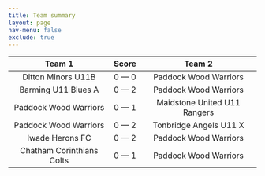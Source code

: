 ```yaml
---
title: Team summary
layout: page
nav-menu: false
exclude: true
---
```




|          Team 1           |    Score    |            Team 2            |
|:-------------------------:|:-----------:|:----------------------------:|
|    Ditton Minors U11B     | 0 &mdash; 0 |    Paddock Wood Warriors     |
|    Barming U11 Blues A    | 0 &mdash; 2 |    Paddock Wood Warriors     |
|   Paddock Wood Warriors   | 0 &mdash; 1 | Maidstone United U11 Rangers |
|   Paddock Wood Warriors   | 0 &mdash; 2 |    Tonbridge Angels U11 X    |
|      Iwade Herons FC      | 0 &mdash; 2 |    Paddock Wood Warriors     |
| Chatham Corinthians Colts | 0 &mdash; 1 |    Paddock Wood Warriors     |

 <br /><br /><br />